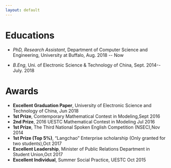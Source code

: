 ```yaml
---
layout: default
---
```


# Educations

- *PhD, Research Assistant*, Department of Computer Science and Engineering, University at Buffalo, Aug. 2018 -- Now

- *B.Eng*, Uni. of Electronic Science &amp; Technology of China, Sept. 2014--July. 2018

# Awards

- **Excellent Graduation Paper**, University of Electronic Science and Technology of China, Jun 2018 
- **1st Prize**, Contemporary Mathematical Contest in Modeling,Sept 2016 
- **2nd Prize**, 2016 UESTC Mathematical Contest in Modeling	Jul 2016 
- **1st Prize**, The Third National Spoken English Competition (NSEC),Nov 2014
- **1st Prize (Top 5%)**,	“Langchao” Enterprise scholarship (Only granted for two students),Oct 2017
- **Excellent Leadership**,	Minister of Public Relations Department in Student Union,Oct 2017
- **Excellent Individual**,	Summer Social Practice, UESTC	Oct 2015



